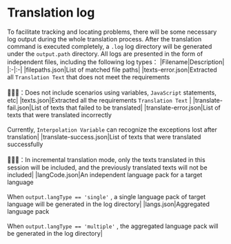 
# Translation log
To facilitate tracking and locating problems, there will be some necessary log output during the whole translation process. After the translation command is executed completely, a  `.log`  log directory will be generated under the  `output.path`  directory. All logs are presented in the form of independent files, including the following log types：
|Filename|Description|
|:-|:-|
|filepaths.json|List of matched file paths|
|texts-error.json|Extracted all  `Translation Text`  that does not meet the requirements<br /><br />📢📢📢：Does not include scenarios using variables,  `JavaScript`  statements, etc|
|texts.json|Extracted all the requirements  `Translation Text` |
|translate-fail.json|List of texts that failed to be translated|
|translate-error.json|List of texts that were translated incorrectly<br /><br />Currently,  `Interpolation Variable`  can recognize the exceptions lost after translation|
|translate-success.json|List of texts that were translated successfully<br /><br />📢📢📢：In incremental translation mode, only the texts translated in this session will be included, and the previously translated texts will not be included|
|langCode.json|An independent language pack for a target language<br /><br />When  `output.langType == 'single'` , a single language pack of target language will be generated in the log directory|
|langs.json|Aggregated language pack<br /><br />When  `output.langType == 'multiple'` , the aggregated language pack will be generated in the log directory|
